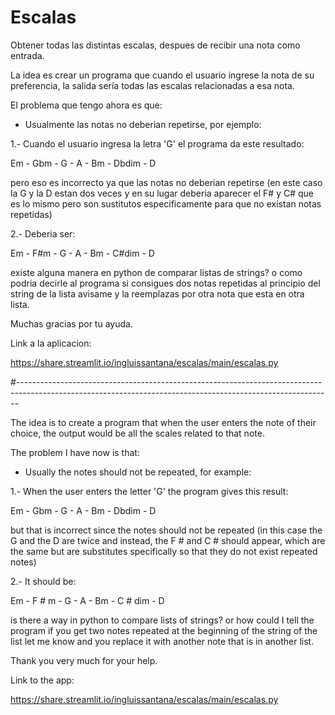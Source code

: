 # Escalas
Obtener todas las distintas escalas, despues de recibir una nota como entrada.



   
La idea es crear un programa que cuando el usuario ingrese la nota de su preferencia, la salida sería todas las escalas relacionadas a esa nota.

El problema que tengo ahora es que:

- Usualmente las notas no deberian repetirse, por ejemplo:

1.- Cuando el usuario ingresa la letra 'G' el programa da este resultado:

Em - Gbm - G - A - Bm - Dbdim - D

pero eso es incorrecto ya que las notas no deberian repetirse (en este caso la G y la D estan dos veces y 
en su lugar deberia aparecer el F# y C# que es lo mismo pero son sustitutos especificamente para que no existan
notas repetidas)

2.- Deberia ser:

Em - F#m - G - A - Bm - C#dim - D

existe alguna manera en python de comparar listas de strings? o como podria decirle al programa si consigues 
dos notas repetidas al principio del string de la lista avisame y la reemplazas por otra nota que esta en otra lista.

Muchas gracias por tu ayuda.

Link a la aplicacion:

https://share.streamlit.io/ingluissantana/escalas/main/escalas.py

#------------------------------------------------------------------------------------------------------------------------------------------------------------

The idea is to create a program that when the user enters the note of their choice, the output would be all the scales related to that note.

The problem I have now is that:

- Usually the notes should not be repeated, for example:

1.- When the user enters the letter 'G' the program gives this result:

Em - Gbm - G - A - Bm - Dbdim - D

but that is incorrect since the notes should not be repeated (in this case the G and the D are twice and
instead, the F # and C # should appear, which are the same but are substitutes specifically so that they do not exist
repeated notes)

2.- It should be:

Em - F # m - G - A - Bm - C # dim - D

is there a way in python to compare lists of strings? or how could I tell the program if you get
two notes repeated at the beginning of the string of the list let me know and you replace it with another note that is in another list.

Thank you very much for your help.

Link to the app:

https://share.streamlit.io/ingluissantana/escalas/main/escalas.py

